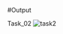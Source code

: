 #Output

Task_02 
![task2](https://github.com/user-attachments/assets/cb7fb222-df3b-43ff-9d6b-9513fe039476)
